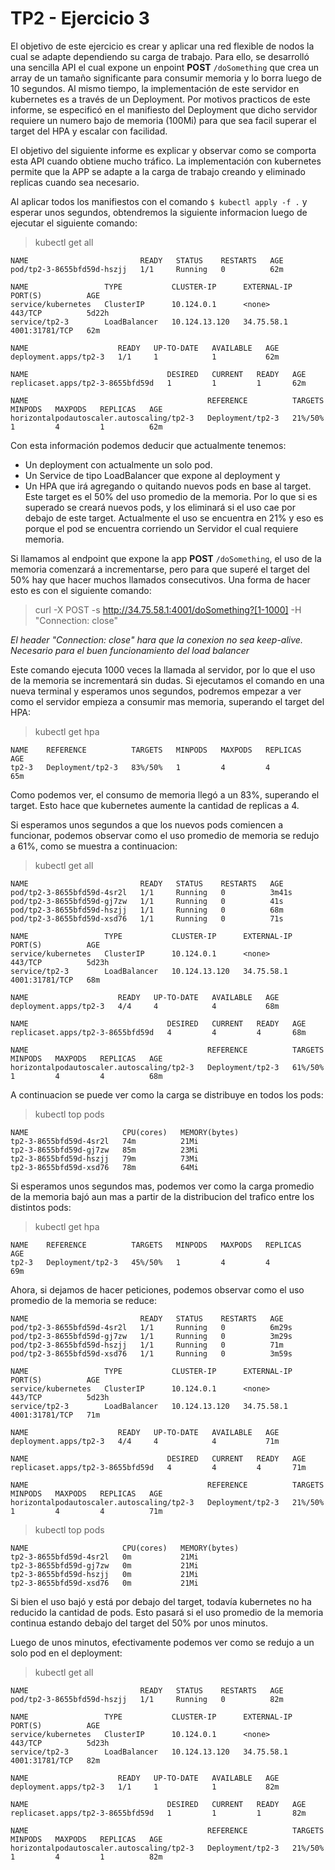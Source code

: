 # TP2 - Ejercicio 3

El objetivo de este ejercicio es crear y aplicar una red flexible de nodos la cual se adapte dependiendo su carga de trabajo. Para ello, se desarrolló una sencilla API el cual expone un enpoint **POST** `/doSomething` que crea un array de un tamaño significante para consumir memoria y lo borra luego de 10 segundos. Al mismo tiempo, la implementación de este servidor en kubernetes es a través de un Deployment. Por motivos practicos de este informe, se especificó en el manifiesto del Deployment que dicho servidor requiere un numero bajo de memoria (100Mi) para que sea facil superar el target del HPA y escalar con facilidad.

El objetivo del siguiente informe es explicar y observar como se comporta esta API cuando obtiene mucho tráfico. La implementación con kubernetes permite que la APP se adapte a la carga de trabajo creando y eliminado replicas cuando sea necesario.

Al aplicar todos los manifiestos con el comando `$ kubectl apply -f .` y esperar unos segundos, obtendremos la siguiente informacion luego de ejecutar el siguiente comando:

> kubectl get all
```
NAME                         READY   STATUS    RESTARTS   AGE
pod/tp2-3-8655bfd59d-hszjj   1/1     Running   0          62m

NAME                 TYPE           CLUSTER-IP      EXTERNAL-IP   PORT(S)          AGE
service/kubernetes   ClusterIP      10.124.0.1      <none>        443/TCP          5d22h
service/tp2-3        LoadBalancer   10.124.13.120   34.75.58.1    4001:31781/TCP   62m

NAME                    READY   UP-TO-DATE   AVAILABLE   AGE
deployment.apps/tp2-3   1/1     1            1           62m

NAME                               DESIRED   CURRENT   READY   AGE
replicaset.apps/tp2-3-8655bfd59d   1         1         1       62m

NAME                                        REFERENCE          TARGETS   MINPODS   MAXPODS   REPLICAS   AGE
horizontalpodautoscaler.autoscaling/tp2-3   Deployment/tp2-3   21%/50%   1         4         1          62m
```

Con esta información podemos deducir que actualmente tenemos:
- Un deployment con actualmente un solo pod.
- Un Service de tipo LoadBalancer que expone al deployment y
- Un HPA que irá agregando o quitando nuevos pods en base al target. Este target es el 50% del uso promedio de la memoria. Por lo que si es superado se creará nuevos pods, y los eliminará si el uso cae por debajo de este target. Actualmente el uso se encuentra en 21% y eso es porque el pod se encuentra corriendo un Servidor el cual requiere memoria.

Si llamamos al endpoint que expone la app **POST** `/doSomething`, el uso de la memoria comenzará a incrementarse, pero para que superé el target del 50% hay que hacer muchos llamados consecutivos. Una forma de hacer esto es con el siguiente comando:
> curl -X POST -s http://34.75.58.1:4001/doSomething?[1-1000] -H "Connection: close"

*El header "Connection: close" hara que la conexion no sea keep-alive. Necesario para el buen funcionamiento del load balancer*

Este comando ejecuta 1000 veces la llamada al servidor, por lo que el uso de la memoria se incrementará sin dudas.
Si ejecutamos el comando en una nueva terminal y esperamos unos segundos, podremos empezar a ver como el servidor empieza a consumir mas memoria, superando el target del HPA:

> kubectl get hpa
```
NAME    REFERENCE          TARGETS   MINPODS   MAXPODS   REPLICAS   AGE
tp2-3   Deployment/tp2-3   83%/50%   1         4         4          65m
```

Como podemos ver, el consumo de memoria llegó a un 83%, superando el target. Esto hace que kubernetes aumente la cantidad de replicas a 4.

Si esperamos unos segundos a que los nuevos pods comiencen a funcionar, podemos observar como el uso promedio de memoria se redujo a 61%, como se muestra a continuacion:

> kubectl get all
```
NAME                         READY   STATUS    RESTARTS   AGE
pod/tp2-3-8655bfd59d-4sr2l   1/1     Running   0          3m41s
pod/tp2-3-8655bfd59d-gj7zw   1/1     Running   0          41s
pod/tp2-3-8655bfd59d-hszjj   1/1     Running   0          68m
pod/tp2-3-8655bfd59d-xsd76   1/1     Running   0          71s

NAME                 TYPE           CLUSTER-IP      EXTERNAL-IP   PORT(S)          AGE
service/kubernetes   ClusterIP      10.124.0.1      <none>        443/TCP          5d23h
service/tp2-3        LoadBalancer   10.124.13.120   34.75.58.1    4001:31781/TCP   68m

NAME                    READY   UP-TO-DATE   AVAILABLE   AGE
deployment.apps/tp2-3   4/4     4            4           68m

NAME                               DESIRED   CURRENT   READY   AGE
replicaset.apps/tp2-3-8655bfd59d   4         4         4       68m

NAME                                        REFERENCE          TARGETS   MINPODS   MAXPODS   REPLICAS   AGE
horizontalpodautoscaler.autoscaling/tp2-3   Deployment/tp2-3   61%/50%   1         4         4          68m
```

A continuacion se puede ver como la carga se distribuye en todos los pods:

> kubectl top pods
```
NAME                     CPU(cores)   MEMORY(bytes)
tp2-3-8655bfd59d-4sr2l   74m          21Mi
tp2-3-8655bfd59d-gj7zw   85m          23Mi
tp2-3-8655bfd59d-hszjj   79m          73Mi
tp2-3-8655bfd59d-xsd76   78m          64Mi
```

Si esperamos unos segundos mas, podemos ver como la carga promedio de la memoria bajó aun mas a partir de la distribucion del trafico entre los distintos pods:
> kubectl get hpa
```
NAME    REFERENCE          TARGETS   MINPODS   MAXPODS   REPLICAS   AGE
tp2-3   Deployment/tp2-3   45%/50%   1         4         4          69m
```


Ahora, si dejamos de hacer peticiones, podemos observar como el uso promedio de la memoria se reduce:
```
NAME                         READY   STATUS    RESTARTS   AGE
pod/tp2-3-8655bfd59d-4sr2l   1/1     Running   0          6m29s
pod/tp2-3-8655bfd59d-gj7zw   1/1     Running   0          3m29s
pod/tp2-3-8655bfd59d-hszjj   1/1     Running   0          71m
pod/tp2-3-8655bfd59d-xsd76   1/1     Running   0          3m59s

NAME                 TYPE           CLUSTER-IP      EXTERNAL-IP   PORT(S)          AGE
service/kubernetes   ClusterIP      10.124.0.1      <none>        443/TCP          5d23h
service/tp2-3        LoadBalancer   10.124.13.120   34.75.58.1    4001:31781/TCP   71m

NAME                    READY   UP-TO-DATE   AVAILABLE   AGE
deployment.apps/tp2-3   4/4     4            4           71m

NAME                               DESIRED   CURRENT   READY   AGE
replicaset.apps/tp2-3-8655bfd59d   4         4         4       71m

NAME                                        REFERENCE          TARGETS   MINPODS   MAXPODS   REPLICAS   AGE
horizontalpodautoscaler.autoscaling/tp2-3   Deployment/tp2-3   21%/50%   1         4         4          71m
```
> kubectl top pods
```
NAME                     CPU(cores)   MEMORY(bytes)
tp2-3-8655bfd59d-4sr2l   0m           21Mi
tp2-3-8655bfd59d-gj7zw   0m           21Mi
tp2-3-8655bfd59d-hszjj   0m           21Mi
tp2-3-8655bfd59d-xsd76   0m           21Mi
```

Si bien el uso bajó y está por debajo del target, todavía kubernetes no ha reducido la cantidad de pods. Esto pasará si el uso promedio de la memoria continua estando debajo del target del 50% por unos minutos.

Luego de unos minutos, efectivamente podemos ver como se redujo a un solo pod en el deployment:

> kubectl get all
```
NAME                         READY   STATUS    RESTARTS   AGE
pod/tp2-3-8655bfd59d-hszjj   1/1     Running   0          82m

NAME                 TYPE           CLUSTER-IP      EXTERNAL-IP   PORT(S)          AGE
service/kubernetes   ClusterIP      10.124.0.1      <none>        443/TCP          5d23h
service/tp2-3        LoadBalancer   10.124.13.120   34.75.58.1    4001:31781/TCP   82m

NAME                    READY   UP-TO-DATE   AVAILABLE   AGE
deployment.apps/tp2-3   1/1     1            1           82m

NAME                               DESIRED   CURRENT   READY   AGE
replicaset.apps/tp2-3-8655bfd59d   1         1         1       82m

NAME                                        REFERENCE          TARGETS   MINPODS   MAXPODS   REPLICAS   AGE
horizontalpodautoscaler.autoscaling/tp2-3   Deployment/tp2-3   21%/50%   1         4         1          82m
```



